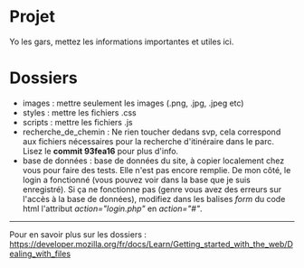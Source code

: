 # Projet
Yo les gars, mettez les informations importantes et utiles ici.


# Dossiers
- images : mettre seulement les images (.png, .jpg, .jpeg etc)
- styles : mettre les fichiers .css
- scripts : mettre les fichiers .js
- recherche_de_chemin : Ne rien toucher dedans svp, cela correspond aux fichiers nécessaires pour la recherche d'itinéraire dans le parc. Lisez le **commit 93fea16** pour plus d'info.
- base de données : base de données du site, à copier localement chez vous pour faire des tests. Elle n'est pas encore remplie. De mon côté, le login a fonctionné (vous pouvez voir dans la base que je suis enregistré). Si ça ne fonctionne pas (genre vous avez des erreurs sur l'accès à la base de données), modifiez dans les balises *form* du code html l'attribut *action="login.php"* en *action="#"*.  

---

Pour en savoir plus sur les dossiers : https://developer.mozilla.org/fr/docs/Learn/Getting_started_with_the_web/Dealing_with_files

